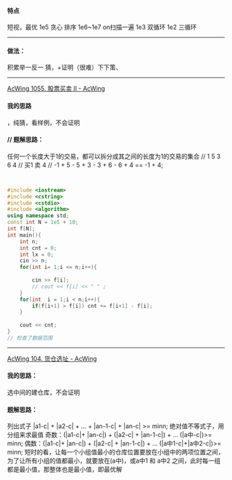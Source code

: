 #### 特点
短视，最优
1e5 贪心 排序
1e6~1e7 on扫描一遍
1e3 双循环
1e2 三循环
***

#### 做法：
积累举一反一
猜，+证明（很难）下下策、
***

[AcWing 1055. 股票买卖 II - AcWing](https://www.acwing.com/activity/content/problem/content/1763/)
####  我的思路
，纯猜，看样例，不会证明
#### // 题解思路：
任何一个长度大于1的交易，都可以拆分成其之间的长度为1的交易的集合
// 1 5 3 6 4
// 买1 卖 4
// -1 + 5 - 5 + 3 - 3 + 6 - 6 + 4 == -1 + 4;
```cpp


#include <iostream>
#include <cstring>
#include <cstdio>
#include <algorithm>
using namespace std;
const int N = 1e5 + 10;
int f[N];
int main(){
    int n;
    int cnt = 0;
    int lx = 0;
    cin >> n;
    for(int i= 1;i <= n;i++){
        
        cin >> f[i];
        // cout << f[i] << " " ;
    }
    for(int  i = 1;i < n;i++){
        if(f[i+1] > f[i]) cnt += f[i+1] - f[i];
    }
    
    cout << cnt;
}
// 检查了数据范围
```


***
[AcWing 104. 货仓选址 - AcWing](https://www.acwing.com/activity/content/problem/content/1764/)
#### 我的思路：
选中间的建仓库，不会证明

#### 题解思路：
列出式子
|a1-c| + |a2-c| + ... + |an-1-c| + |an-c| >= minn;
绝对值不等式子，用分组来求最值
奇数：(|a1-c|+ |an-c|) + (|a2-c| +  |an-1-c|) + ... (|a中-c|)>= minn;
偶数：(|a1-c|+ |an-c|) + (|a2-c| +  |an-1-c|) + ... (|a中1-c|+|a中2-c|)>= minn;
短时的看，让每一个小组值最小的仓库位置要放在小组中的两项位置之间，
为了让所有小组的值都最小，就要放在(a中)，或a中1 和 a中2 之间，此时每一组都是最小值，那整体也是最小值，即最优解

